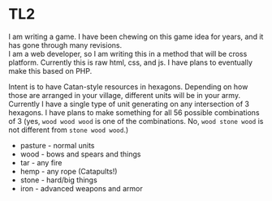 # TL2
I am writing a game.  I have been chewing on this game idea for years, and it has gone through many revisions.  
I am a web developer, so I am writing this in a method that will be cross platform.
Currently this is raw html, css, and js.  I have plans to eventually make this based on PHP.

Intent is to have Catan-style resources in hexagons.  Depending on how those are arranged in your village, different units will be in your army.  Currently I have a single type of unit generating on any intersection of 3 hexagons.  I have plans to make something for all 56 possible combinations of 3 (yes, `wood wood wood` is one of the combinations.  No, `wood stone wood` is not different from `stone wood wood`.)

- pasture - normal units
- wood - bows and spears and things
- tar - any fire
- hemp - any rope (Catapults!)
- stone - hard/big things
- iron - advanced weapons and armor
